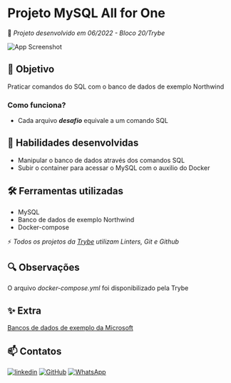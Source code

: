 # Projeto MySQL All for One

:rocket: *Projeto desenvolvido em 06/2022 - Bloco 20/Trybe*

![App Screenshot](./img/mysql-all-for-one.gif)

## :dart: Objetivo

Praticar comandos do SQL com o banco de dados de exemplo Northwind

### Como funciona?

- Cada arquivo ***desafio*** equivale a um comando SQL

## :brain: Habilidades desenvolvidas

- Manipular o banco de dados através dos comandos SQL
- Subir o container para acessar o MySQL com o auxilio do Docker

## :hammer_and_wrench: Ferramentas utilizadas

- MySQL
- Banco de dados de exemplo Northwind
- Docker-compose

:zap: *Todos os projetos da [Trybe](https://www.betrybe.com/?utm_medium=cpc&utm_source=google&utm_campaign=Brand&utm_content=ad03_din_h&gclid=Cj0KCQjw852XBhC6ARIsAJsFPN0TgLB25i-0iaTXpXGAYC5i-3mDoTto4laUGYI5XZFJpSlNbrojLuUaAs6cEALw_wcB) utilizam Linters, Git e Github*

## :mag: Observações

O arquivo *docker-compose.yml* foi disponibilizado pela Trybe

## :sparkles: Extra

[Bancos de dados de exemplo da Microsoft](https://docs.microsoft.com/pt-br/dotnet/framework/data/adonet/sql/linq/downloading-sample-databases)

## :mailbox: Contatos

[![linkedin](https://img.shields.io/badge/linkedin-0A66C2?style=for-the-badge&logo=linkedin&logoColor=white)](https://www.linkedin.com/in/jacqueline-sxds/)
[![GitHub](https://img.shields.io/badge/GitHub-100000?style=for-the-badge&logo=github&logoColor=white)](https://github.com/Jacqueline-Silva)
[![WhatsApp](https://img.shields.io/badge/WhatsApp-25D366?style=for-the-badge&logo=whatsapp&logoColor=white)](http://wa.me/5511946162157)
